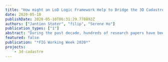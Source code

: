 ```yaml
---
title: "How might an LoD Logic Framework Help to Bridge the 3D Cadastre Research-to-Practice Gap? A Proposal for a Level of Implementation Framework"
date: 2020-05-10
publishDate: 2020-05-10T06:31:29.778892Z
authors: ["Jantien Stoter", "filip", "Serene Ho"]
publication_types: ["1"]
abstract: "During the past decade, hundreds of research papers have been published on the challenge of registering multi-level properties in land administration and cadastral registrations. In addition, many pilots have been carried out to show potential solutions. However, fundamental and standardised solutions for 3D cadastre are still rare. In this article we analyse the reasons for few 3D cadastre solutions in practice and we propose a 3D cadastre definition framework that can distinguish between different levels of 3D cadastre implementation depending on a specific context. Based on a level of detail logic, it supports an incremental pathway for the implementation of 3D cadastre solutions. We list the scope of the framework and finish with conclusions and future work."
featured: false
publication: "*FIG Working Week 2020*"
projects:
    - 3d-cadastre
---
```


